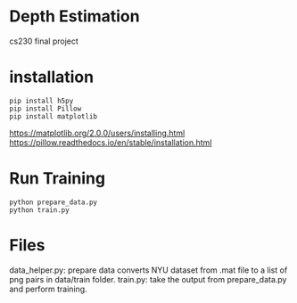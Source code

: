# Depth Estimation
cs230 final project


# installation
```
pip install h5py
pip install Pillow
pip install matplotlib
```

https://matplotlib.org/2.0.0/users/installing.html
https://pillow.readthedocs.io/en/stable/installation.html


# Run Training

```
python prepare_data.py
python train.py
```


# Files
data_helper.py: prepare data converts NYU dataset from .mat file to a list of png pairs in data/train folder.
train.py: take the output from prepare_data.py and perform training.